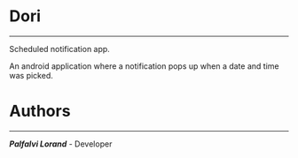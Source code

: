 # Dori 
----------------------------
Scheduled notification app.

An android application where a notification pops up when a date and time was picked.

# Authors
------------------------------
**_Palfalvi Lorand_** - Developer
